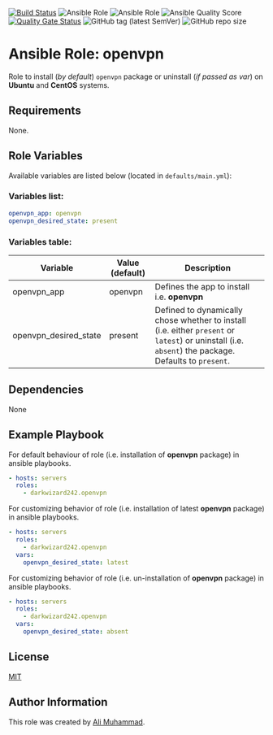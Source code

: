 [![Build Status](https://travis-ci.com/darkwizard242/ansible-role-openvpn.svg?branch=master)](https://travis-ci.com/darkwizard242/ansible-role-openvpn) ![Ansible Role](https://img.shields.io/ansible/role/42038?color=dark%20green) ![Ansible Role](https://img.shields.io/ansible/role/d/42038?color=dark&style=flat-square) ![Ansible Quality Score](https://img.shields.io/ansible/quality/42038?label=ansible%20quality%20score) [![Quality Gate Status](https://sonarcloud.io/api/project_badges/measure?project=ansible-role-openvpn&metric=alert_status)](https://sonarcloud.io/dashboard?id=ansible-role-openvpn) ![GitHub tag (latest SemVer)](https://img.shields.io/github/tag/darkwizard242/ansible-role-openvpn?label=release) ![GitHub repo size](https://img.shields.io/github/repo-size/darkwizard242/ansible-role-openvpn?color=orange&style=flat-square)

# Ansible Role: openvpn

Role to install (_by default_) `openvpn` package or uninstall (_if passed as var_) on **Ubuntu** and **CentOS** systems.

## Requirements

None.

## Role Variables

Available variables are listed below (located in `defaults/main.yml`):

### Variables list:

```yaml
openvpn_app: openvpn
openvpn_desired_state: present
```

### Variables table:

Variable              | Value (default) | Description
--------------------- | --------------- | ----------------------------------------------------------------------------------------------------------------------------------------------------
openvpn_app           | openvpn         | Defines the app to install i.e. **openvpn**
openvpn_desired_state | present         | Defined to dynamically chose whether to install (i.e. either `present` or `latest`) or uninstall (i.e. `absent`) the package. Defaults to `present`.

## Dependencies

None

## Example Playbook

For default behaviour of role (i.e. installation of **openvpn** package) in ansible playbooks.

```yaml
- hosts: servers
  roles:
    - darkwizard242.openvpn
```

For customizing behavior of role (i.e. installation of latest **openvpn** package) in ansible playbooks.

```yaml
- hosts: servers
  roles:
    - darkwizard242.openvpn
  vars:
    openvpn_desired_state: latest
```

For customizing behavior of role (i.e. un-installation of **openvpn** package) in ansible playbooks.

```yaml
- hosts: servers
  roles:
    - darkwizard242.openvpn
  vars:
    openvpn_desired_state: absent
```

## License

[MIT](https://github.com/darkwizard242/ansible-role-openvpn/blob/master/LICENSE)

## Author Information

This role was created by [Ali Muhammad](https://www.linkedin.com/in/ali-muhammad-759791130/).
